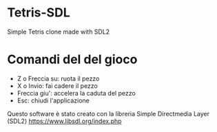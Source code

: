 # Tetris-SDL
Simple Tetris clone made with SDL2

# Comandi del del gioco
- Z o Freccia su: ruota il pezzo
- X o Invio: fai cadere il pezzo
- Freccia giu': accelera la caduta del pezzo
- Esc: chiudi l'applicazione

Questo software è stato creato con la libreria Simple Directmedia Layer (SDL2)
https://www.libsdl.org/index.php

